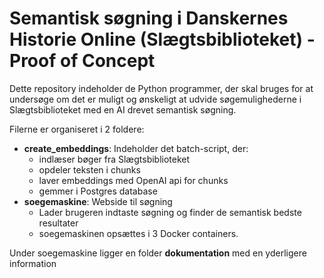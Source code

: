 # Semantisk søgning i Danskernes Historie Online (Slægtsbiblioteket) - Proof of Concept
Dette repository indeholder de Python programmer, der skal bruges for at undersøge om det er muligt og ønskeligt at udvide 
søgemulighederne i Slægtsbiblioteket med en AI drevet semantisk søgning. 

Filerne er organiseret i 2 foldere:
- __create_embeddings__: Indeholder det batch-script, der: 
  - indlæser bøger fra Slægtsbiblioteket
  - opdeler teksten i chunks
  - laver embeddings med OpenAI api for chunks
  - gemmer i Postgres database 
- __soegemaskine__: Webside til søgning
  - Lader brugeren indtaste søgning og finder de semantisk bedste resultater
  - soegemaskinen opsættes i 3 Docker containers.

Under soegemaskine ligger en folder __dokumentation__ med en yderligere information  
